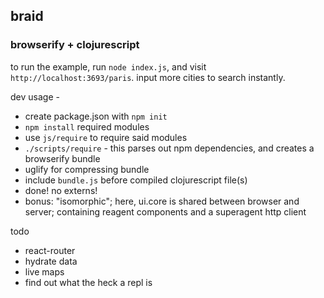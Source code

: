 ## braid


### browserify + clojurescript

to run the example, run `node index.js`, and visit `http://localhost:3693/paris`. input more cities to search instantly.


dev usage - 

- create package.json with `npm init`
- `npm install` required modules 
- use `js/require` to require said modules
- `./scripts/require` - this parses out npm dependencies, and creates a browserify bundle
- uglify for compressing bundle
- include `bundle.js` before compiled clojurescript file(s)
- done! no externs!
- bonus: "isomorphic"; here, ui.core is shared between browser and server; containing reagent components and a superagent http client



todo

- react-router
- hydrate data 
- live maps 
- find out what the heck a repl is 